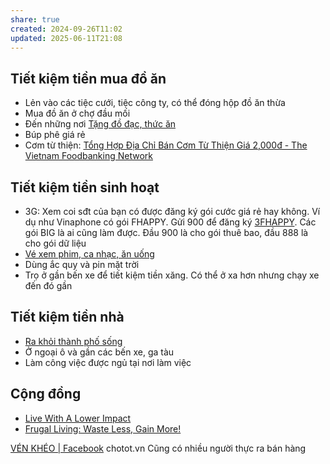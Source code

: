 ```yaml
---
share: true
created: 2024-09-26T11:02
updated: 2025-06-11T21:08
---
```

## Tiết kiệm tiền mua đồ ăn
- Lẻn vào các tiệc cưới, tiệc công ty, có thể đóng hộp đồ ăn thừa 
- Mua đồ ăn ở chợ đầu mối
- Đến những nơi [Tặng đồ đạc, thức ăn](./Qu%C3%A0%20t%E1%BA%B7ng/T%E1%BA%B7ng%20%C4%91%E1%BB%93%20%C4%91%E1%BA%A1c,%20th%E1%BB%A9c%20%C4%83n.md)
- Búp phê giá rẻ
- Cơm từ thiện: [Tổng Hợp Địa Chỉ Bán Cơm Từ Thiện Giá 2,000đ - The Vietnam Foodbanking Network](https://foodbankvietnam.com/tong-hop-dia-chi-ban-com-tu-thien-gia-2000d/)

## Tiết kiệm tiền sinh hoạt
- 3G: Xem coi sđt của bạn có được đăng ký gói cước giá rẻ hay không. Ví dụ như Vinaphone có gói FHAPPY. Gửi 900 để đăng ký [3FHAPPY](https://digishop.vnpt.vn/di-dong/3fhappy/326). Các gói BIG là ai cũng làm được. Đầu 900 là cho gói thuê bao, đầu 888 là cho gói dữ liệu
- [Vé xem phim, ca nhạc, ăn uống](./Qu%C3%A0%20t%E1%BA%B7ng/Phi%E1%BA%BFu%20gi%E1%BA%A3m%20gi%C3%A1%20(voucher)/V%C3%A9%20xem%20phim,%20ca%20nh%E1%BA%A1c,%20%C4%83n%20u%E1%BB%91ng.md)
- Dùng ắc quy và pin mặt trời
- Trọ ở gần bến xe để tiết kiệm tiền xăng. Có thể ở xa hơn nhưng chạy xe đến đó gần

## Tiết kiệm tiền nhà
- [Ra khỏi thành phố sống](../%F0%9F%93%90D%E1%BB%B1%20%C3%A1n/Gi%C3%BAp%20nhau%20tho%C3%A1t%20n%E1%BB%A3/T%C3%A0i%20li%E1%BB%87u/Ni%E1%BB%81m%20tin/Ra%20kh%E1%BB%8Fi%20th%C3%A0nh%20ph%E1%BB%91%20s%E1%BB%91ng.md)
- Ở ngoại ô và gần các bến xe, ga tàu
- Làm công việc được ngủ tại nơi làm việc 

## Cộng đồng
- [Live With A Lower Impact](https://www.reddit.com/r/ZeroWaste)  
- [Frugal Living: Waste Less, Gain More!](https://www.reddit.com/r/Frugal/wiki/index)  

[VÉN KHÉO \| Facebook](https://www.facebook.com/groups/1658624727884777/?action_source=group_mall_recommendation_affordance)
chotot.vn
Cũng có nhiều người thực ra bán hàng

